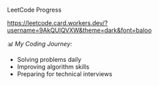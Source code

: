 
LeetCode Progress

https://leetcode.card.workers.dev/?username=9AkQUlQVXW&theme=dark&font=baloo

*📊 My Coding Journey:*
- Solving problems daily
- Improving algorithm skills
- Preparing for technical interviews

